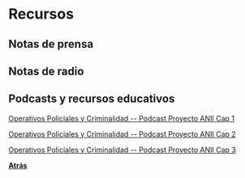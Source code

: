 # Recursos

## Notas de prensa

## Notas de radio

## Podcasts y recursos educativos

[Operativos Policiales y Criminalidad -- Podcast Proyecto ANII Cap 1](https://open.spotify.com/embed-podcast/episode/4iSZixMSIwlYZqURUt3XSS)

[Operativos Policiales y Criminalidad -- Podcast Proyecto ANII Cap 2](https://open.spotify.com/embed-podcast/episode/2alwgmrd2jLrVbAD4zOrzE)

[Operativos Policiales y Criminalidad -- Podcast Proyecto ANII Cap 3](https://open.spotify.com/embed-podcast/episode/0ssje04S5gsLYiwSUXLIC9)

[**Atrás**](https://labcrimen.github.io/)
